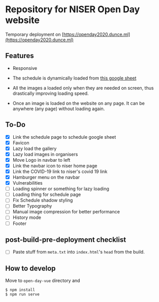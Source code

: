 # Repository for NISER Open Day website

Temporary deployment on [https://openday2020.dunce.ml](https://openday2020.dunce.ml)

## Features

- Responsive

- The schedule is dynamically loaded from [this google sheet]( https://docs.google.com/spreadsheets/d/1haXwrbIHVaAwNO_ltAjDiaUV8IrdyKwrUzWheZKHD-0/edit#gid=0 )

- All the images a loaded only when they are needed on screen, thus drastically improving loading speed.

- Once an image is loaded on the website on any page. It can be anywhere (any page) without loading again.

## To-Do

- [x] Link the schedule page to schedule google sheet
- [x] Favicon
- [x] Lazy load the gallery
- [x] Lazy load images in organisers
- [x] Move Logo in navbar to left
- [x] Link the navbar icon to niser home page
- [x] Link the COVID-19 link to niser's covid 19 link
- [x] Hamburger menu on the navbar
- [x] Vulnerabilities
- [ ] Loading spinner or something for lazy loading
- [ ] Loading thing for schedule page
- [ ] Fix Schedule shadow styling
- [ ] Better Typography
- [ ] Manual image compression for better performance
- [ ] History mode
- [ ] Footer

## post-build-pre-deployment checklist
- [ ] Paste stuff from `meta.txt` into `index.html`'s `head` from the build.

## How to develop

Move to `open-day-vue` directory and

```
$ npm install
$ npm run serve
```
